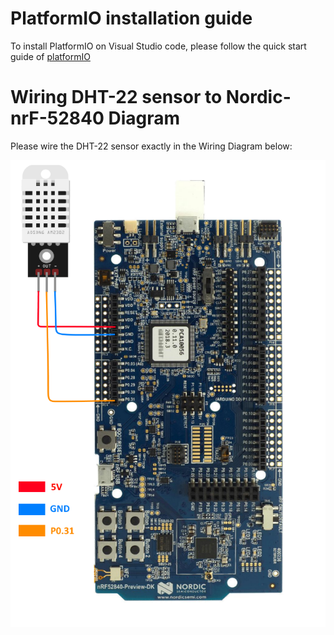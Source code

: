 # PlatformIO installation guide
To install PlatformIO on Visual Studio code, please follow the quick start guide of [platformIO](https://docs.platformio.org/en/latest/integration/ide/vscode.html#quick-start)

# Wiring DHT-22 sensor to Nordic-nrF-52840 Diagram
Please wire the DHT-22 sensor exactly in the Wiring Diagram below:

![Wiring diagram](../../assets/Wiring%20dht-22%20sensor%20to%20NRF-52840.png)
